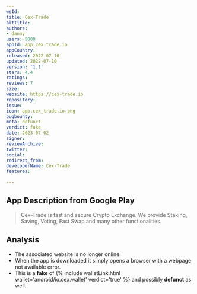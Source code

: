 ```yaml
---
wsId:
title: Cex-Trade
altTitle:
authors:
- danny
users: 5000
appId: app.cex_trade.io
appCountry:
released: 2022-07-10
updated: 2022-07-10
version: '1.1'
stars: 4.4
ratings:
reviews: 7
size:
website: https://cex-trade.io
repository:
issue: 
icon: app.cex_trade.io.png
bugbounty:
meta: defunct
verdict: fake
date: 2023-07-02
signer:
reviewArchive:
twitter:
social:
redirect_from:
developerName: Cex-Trade
features:

---
```


## App Description from Google Play

> Cex-Trade is fast and secure Crypto Exchange. We provide Staking, Saving, Voting, Fast Swap and many other functionalities.

## Analysis

- The associated website is no longer online.
- When the app is downloaded it simply opens a browser with a webpage not available error.
- This is a **fake** of {% include walletLink.html wallet='android/io.cex.wallet' verdict='true' %}
 and possibly **defunct** as well.
